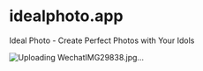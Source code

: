# idealphoto.app
Ideal Photo - Create Perfect Photos with Your Idols

![Uploading WechatIMG29838.jpg…]()
